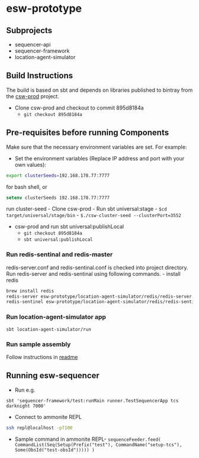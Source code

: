 # esw-prototype


## Subprojects

* sequencer-api 
* sequencer-framework
* location-agent-simulator

## Build Instructions

The build is based on sbt and depends on libraries published to bintray from the 
[csw-prod](https://github.com/tmtsoftware/csw-prod) project.

- Clone csw-prod and checkout to commit 895d8184a
    - ```git checkout 895d8184a```

## Pre-requisites before running Components

Make sure that the necessary environment variables are set. For example:

* Set the environment variables (Replace IP address and port with your own values):
```bash
export clusterSeeds=192.168.178.77:7777
```
for bash shell, or 
```csh
setenv clusterSeeds 192.168.178.77:7777
```

run cluster-seed
    - Clone csw-prod
    - Run sbt universal:stage
    - ```$cd target/universal/stage/bin```
    - ```$./csw-cluster-seed --clusterPort=3552```
    
* csw-prod and run sbt universal:publishLocal 
    - ```git checkout 895d8184a```
    - ```sbt universal:publishLocal```

### Run redis-sentinal and redis-master 
redis-server.conf and redis-sentinal.conf is checked into project directory. Run 
redis-server and redis-sentinal using following commands. 
    -  install redis
```bash
brew install redis
redis-server esw-prototype/location-agent-simulator/redis/redis-server.conf
redis-sentinel esw-prototype/location-agent-simulator/redis/redis-sentinel.conf
```

### Run location-agent-simulator app
```sbtshell
sbt location-agent-simulator/run
```

### Run sample assembly
  Follow instructions in [readme](https://github.com/Poorva17/sample-assembly-hcd)

## Running esw-sequencer

 - Run e.g. 
 ```sbtshell
sbt 'sequencer-framework/test:runMain runner.TestSequencerApp tcs darknight 7000'
```

- Connect to ammonite REPL
```bash
ssh repl@localhost -p7100
```
  
 - Sample command in ammonite REPL- 
 `sequenceFeeder.feed(
    CommandList(Seq(Setup(Prefix("test"), CommandName("setup-tcs"), Some(ObsId("test-obsId")))))
  )`
 